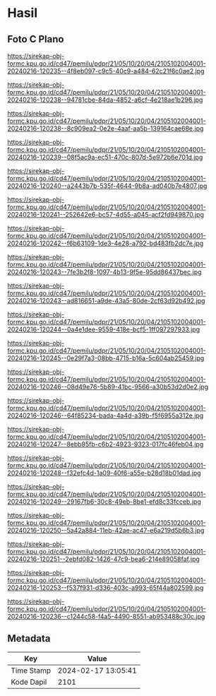 # Hasil

## Foto C Plano

https://sirekap-obj-formc.kpu.go.id/cd47/pemilu/pdpr/21/05/10/20/04/2105102004001-20240216-120235--4f8eb097-c9c5-40c9-a484-62c21f6c0ae2.jpg

https://sirekap-obj-formc.kpu.go.id/cd47/pemilu/pdpr/21/05/10/20/04/2105102004001-20240216-120238--94781cbe-84da-4852-a6cf-4e218ae1b296.jpg

https://sirekap-obj-formc.kpu.go.id/cd47/pemilu/pdpr/21/05/10/20/04/2105102004001-20240216-120238--8c909ea2-0e2e-4aaf-aa5b-139164cae68e.jpg

https://sirekap-obj-formc.kpu.go.id/cd47/pemilu/pdpr/21/05/10/20/04/2105102004001-20240216-120239--08f5ac9a-ec51-470c-807d-5e972b6e701d.jpg

https://sirekap-obj-formc.kpu.go.id/cd47/pemilu/pdpr/21/05/10/20/04/2105102004001-20240216-120240--a2443b7b-535f-4644-9b8a-ad040b7e4807.jpg

https://sirekap-obj-formc.kpu.go.id/cd47/pemilu/pdpr/21/05/10/20/04/2105102004001-20240216-120241--252642e6-bc57-4d55-a045-acf2fd949870.jpg

https://sirekap-obj-formc.kpu.go.id/cd47/pemilu/pdpr/21/05/10/20/04/2105102004001-20240216-120242--f6b63109-1de3-4e28-a792-bd483fb2dc7e.jpg

https://sirekap-obj-formc.kpu.go.id/cd47/pemilu/pdpr/21/05/10/20/04/2105102004001-20240216-120243--7fe3b2f8-1097-4b13-9f5e-95dd86437bec.jpg

https://sirekap-obj-formc.kpu.go.id/cd47/pemilu/pdpr/21/05/10/20/04/2105102004001-20240216-120243--ad816651-a9de-43a5-80de-2cf63d92b492.jpg

https://sirekap-obj-formc.kpu.go.id/cd47/pemilu/pdpr/21/05/10/20/04/2105102004001-20240216-120244--0a4e1dee-9559-418e-bcf5-1ff097297933.jpg

https://sirekap-obj-formc.kpu.go.id/cd47/pemilu/pdpr/21/05/10/20/04/2105102004001-20240216-120245--0e29f7a3-08bb-4715-b16a-5c604ab25459.jpg

https://sirekap-obj-formc.kpu.go.id/cd47/pemilu/pdpr/21/05/10/20/04/2105102004001-20240216-120246--08d49e76-5b89-41bc-9566-a30b53d2d0e2.jpg

https://sirekap-obj-formc.kpu.go.id/cd47/pemilu/pdpr/21/05/10/20/04/2105102004001-20240216-120246--64f85234-bada-4a4d-a39b-f5f6955a312e.jpg

https://sirekap-obj-formc.kpu.go.id/cd47/pemilu/pdpr/21/05/10/20/04/2105102004001-20240216-120247--8ebb95fb-c6b2-4923-9323-017fc46feb04.jpg

https://sirekap-obj-formc.kpu.go.id/cd47/pemilu/pdpr/21/05/10/20/04/2105102004001-20240216-120248--f32efc4d-1a09-40f6-a55e-b28d18b01dad.jpg

https://sirekap-obj-formc.kpu.go.id/cd47/pemilu/pdpr/21/05/10/20/04/2105102004001-20240216-120249--29167fb6-30c8-49eb-8be1-efd8c33fcceb.jpg

https://sirekap-obj-formc.kpu.go.id/cd47/pemilu/pdpr/21/05/10/20/04/2105102004001-20240216-120250--5a42a884-11eb-42ae-ac47-e6a219d5b6b3.jpg

https://sirekap-obj-formc.kpu.go.id/cd47/pemilu/pdpr/21/05/10/20/04/2105102004001-20240216-120251--2ebfd082-1426-47c9-bea6-214e89058faf.jpg

https://sirekap-obj-formc.kpu.go.id/cd47/pemilu/pdpr/21/05/10/20/04/2105102004001-20240216-120253--f537f931-d336-403c-a993-65f44a802599.jpg

https://sirekap-obj-formc.kpu.go.id/cd47/pemilu/pdpr/21/05/10/20/04/2105102004001-20240216-120236--c1244c58-f4a5-4490-8551-ab953488c30c.jpg


## Metadata

| Key        | Value               |
| ---------- | ------------------- |
| Time Stamp | 2024-02-17 13:05:41 |
| Kode Dapil | 2101                |



